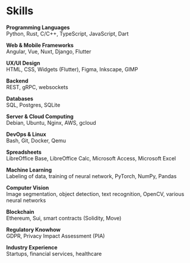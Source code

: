 <!-- markdownlint-disable MD033 -->

# Skills

**Programming Languages**<br/>
Python, Rust, C/C++, TypeScript, JavaScript, Dart

**Web & Mobile Frameworks**<br/>
Angular, Vue, Nuxt, Django, Flutter

**UX/UI Design**<br/>
HTML, CSS, Widgets (Flutter), Figma, Inkscape, GIMP

**Backend**<br/>
REST, gRPC, websockets

**Databases**<br/>
SQL, Postgres, SQLite

**Server & Cloud Computing**<br/>
Debian, Ubuntu, Nginx, AWS, gcloud

**DevOps & Linux**<br/>
Bash, Git, Docker, Qemu

**Spreadsheets**<br/>
LibreOffice Base, LibreOffice Calc, Microsoft Access, Microsoft Excel

**Machine Learning**<br/>
Labeling of data, training of neural network, PyTorch, NumPy, Pandas

**Computer Vision**<br/>
Image segmentation, object detection, text recognition, OpenCV, various neural networks

**Blockchain**<br/>
Ethereum, Sui, smart contracts (Solidity, Move)

**Regulatory Knowhow**<br/>
GDPR, Privacy Impact Assessment (PIA)

**Industry Experience**<br/>
Startups, financial services, healthcare
